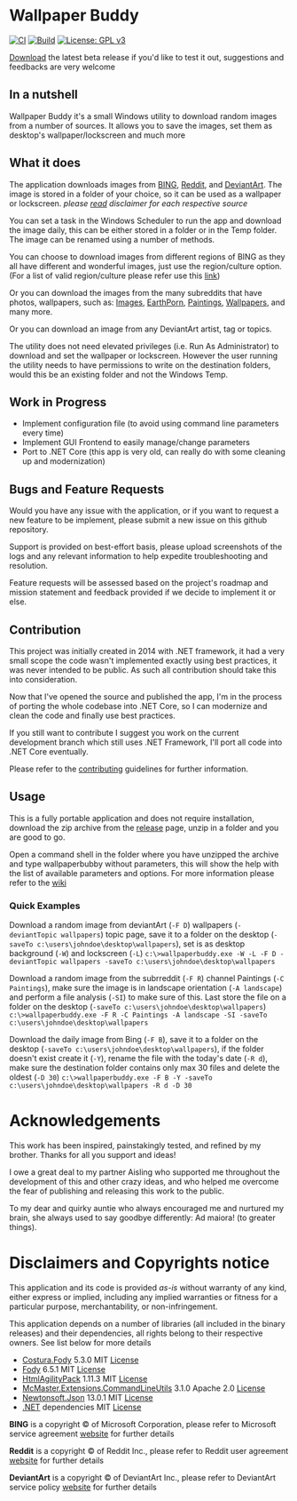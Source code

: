 # Wallpaper Buddy
[![CI](https://github.com/tommasodargenio/wallpaperbuddy/actions/workflows/NetFxCI.yml/badge.svg)](https://github.com/tommasodargenio/wallpaperbuddy/actions/workflows/NetFxCI.yml)
[![Build](https://github.com/tommasodargenio/wallpaperbuddy/actions/workflows/releasePipeline.yml/badge.svg?branch=1.0.0-beta.10)](https://github.com/tommasodargenio/wallpaperbuddy/actions/workflows/releasePipeline.yml)
[![License: GPL v3](https://img.shields.io/badge/License-GPLv3-blue.svg)](https://www.gnu.org/licenses/gpl-3.0)

[Download](https://github.com/tommasodargenio/wallpaperbuddy/releases) the latest beta release if you'd like to test it out, suggestions and feedbacks are very welcome

## In a nutshell
Wallpaper Buddy it's a small Windows utility to download random images from a number of sources. It allows you to save the images, set them as desktop's wallpaper/lockscreen and much more

## What it does
The application downloads images from [BING](https://www.bing.com), [Reddit](https://www.reddit.com), and [DeviantArt](https://www.deviantart.com). The image is stored in a folder of your choice, so it can be used as a wallpaper or lockscreen. _please [read](#-Disclaimers-and-Copyrights-notice) disclaimer for each respective source_

You can set a task in the Windows Scheduler to run the app and download the image daily, this can be either stored in a folder or in the Temp folder. The image can be renamed using a number of methods.

You can choose to download images from different regions of BING as they all have different and wonderful images, just use the region/culture option. (For a list of valid region/culture please refer use this [link](http://msdn.microsoft.com/en-us/library/ee825488%28v=cs.20%29.aspx))

Or you can download the images from the many subreddits that have photos, wallpapers, such as: [Images](https://www.reddit.com/r/Images/), [EarthPorn](https://www.reddit.com/r/EarthPorn/), [Paintings](https://www.reddit.com/r/Paintings/), [Wallpapers](https://www.reddit.com/r/wallpapers/), and many more.

Or you can download an image from any DeviantArt artist, tag or topics.

The utility does not need elevated privileges (i.e. Run As Administrator) to download and set the wallpaper or lockscreen. However the user running the utility needs to have permissions to write on the destination folders, would this be an existing folder and not the Windows Temp.

## Work in Progress
- Implement configuration file (to avoid using command line parameters every time)
- Implement GUI Frontend to easily manage/change parameters
- Port to .NET Core (this app is very old, can really do with some cleaning up and modernization)

## Bugs and Feature Requests

Would you have any issue with the application, or if you want to request a new feature to be implement, please submit a new issue on this github repository. 

Support is provided on best-effort basis, please upload screenshots of the logs and any relevant information to help expedite troubleshooting and resolution.

Feature requests will be assessed based on the project's roadmap and mission statement and feedback provided if we decide to implement it or else.

## Contribution

This project was initially created in 2014 with .NET framework, it had a very small scope the code wasn't implemented exactly using best practices, it was never intended to be public. As such all contribution should take this into consideration.

Now that I've opened the source and published the app, I'm in the process of porting the whole codebase into .NET Core, so I can modernize and clean the code and finally use best practices.

If you still want to contribute I suggest you work on the current development branch which still uses .NET Framework, I'll port all code into .NET Core eventually.

Please refer to the [contributing](docs/CONTRIBUTING.md) guidelines for further information.

## Usage
This is a fully portable application and does not require installation, download the zip archive from the [release](https://github.com/tommasodargenio/wallpaperbuddy/releases) page, unzip in a folder and you are good to go.

Open a command shell in the folder where you have unzipped the archive and type wallpaperbubby without parameters, this will show the help with the list of available parameters and options. For more information please refer to the [wiki](https://github.com/tommasodargenio/wallpaperbuddy/wiki)

### Quick Examples 

Download a random image from deviantArt (`-F D`) wallpapers (`-deviantTopic wallpapers`) topic page, save it to a folder on the desktop (`-saveTo c:\users\johndoe\desktop\wallpapers`), set is as desktop background (`-W`) and lockscreen (`-L`)
`c:\>wallpaperbuddy.exe -W -L -F D -deviantTopic wallpapers -saveTo c:\users\johndoe\desktop\wallpapers`

Download a random image from the subrreddit (`-F R`) channel Paintings (`-C Paintings`), make sure the image is in landscape orientation (`-A landscape`) and perform a file analysis (`-SI`) to make sure of this. Last store the file on a folder on the desktop (`-saveTo c:\users\johndoe\desktop\wallpapers`)
`c:\>wallpaperbuddy.exe -F R -C Paintings -A landscape -SI -saveTo c:\users\johndoe\desktop\wallpapers`

Download the daily image from Bing (`-F B`), save it to a folder on the desktop (`-saveTo c:\users\johndoe\desktop\wallpapers`), if the folder doesn't exist create it (`-Y`), rename the file with the today's date (`-R d`), make sure the destination folder contains only max 30 files and delete the oldest (`-D 30`)
`c:\>wallpaperbuddy.exe -F B -Y -saveTo c:\users\johndoe\desktop\wallpapers -R d -D 30`


# Acknowledgements

This work has been inspired, painstakingly tested, and refined by my brother. Thanks for all you support and ideas!

I owe a great deal to my partner Aisling who supported me throughout the development of this and other crazy ideas, and who helped me overcome the fear of publishing and releasing this work to the public.

To my dear and quirky auntie who always encouraged me and nurtured my brain, she always used to say goodbye differently: Ad maiora! (to greater things).


# Disclaimers and Copyrights notice
This application and its code is provided *as-is* without warranty of any kind, either express or implied, including any implied warranties or fitness for a particular purpose, merchantability, or non-infringement.

This application depends on a number of libraries (all included in the binary releases) and their dependencies, all rights belong to their respective owners. See list below for more details

- [Costura.Fody](https://github.com/Fody/Costura) 5.3.0 MIT [License](https://github.com/Fody/Costura/blob/master/LICENSE)
- [Fody](https://github.com/Fody/Fody) 6.5.1 MIT [License](https://github.com/Fody/Fody/blob/master/License.txt)
- [HtmlAgilityPack](https://html-agility-pack.net/) 1.11.3 MIT [License](https://github.com/zzzprojects/html-agility-pack/blob/master/LICENSE)
- [McMaster.Extensions.CommandLineUtils](https://github.com/natemcmaster/CommandLineUtils) 3.1.0 Apache 2.0 [License](https://github.com/natemcmaster/CommandLineUtils/blob/main/LICENSE.txt)
- [Newtonsoft.Json](https://www.newtonsoft.com/json) 13.0.1 MIT [License](https://github.com/JamesNK/Newtonsoft.Json/blob/master/LICENSE.md)
- [.NET](https://dotnet.microsoft.com/) dependencies MIT [License](https://github.com/dotnet/standard/blob/master/LICENSE.TXT)


**BING** is a copyright :copyright: of Microsoft Corporation, please refer to Microsoft service agreement [website](https://www.microsoft.com/en-gb/servicesagreement/) for further details

**Reddit** is a copyright :copyright: of Reddit Inc., please refer to Reddit user agreement [website](https://www.redditinc.com/policies/user-agreement) for further details

**DeviantArt** is a copyright :copyright: of DeviantArt Inc., please refer to DeviantArt service policy [website](https://www.deviantart.com/about/policy/service/) for further details
